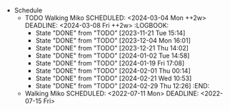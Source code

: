 - Schedule
	- TODO Walking Miko 
	  SCHEDULED: <2024-03-04 Mon ++2w>
	  DEADLINE: <2024-03-08 Fri ++2w>
	  :LOGBOOK:
	  * State "DONE" from "TODO" [2023-11-21 Tue 15:14]
	  * State "DONE" from "TODO" [2023-12-04 Mon 16:01]
	  * State "DONE" from "TODO" [2023-12-21 Thu 14:02]
	  * State "DONE" from "TODO" [2024-01-02 Tue 14:58]
	  * State "DONE" from "TODO" [2024-01-19 Fri 17:08]
	  * State "DONE" from "TODO" [2024-02-01 Thu 00:14]
	  * State "DONE" from "TODO" [2024-02-21 Wed 10:53]
	  * State "DONE" from "TODO" [2024-02-29 Thu 12:26]
	  :END:
	- Walking Miko
	  SCHEDULED: <2022-07-11 Mon>
	  DEADLINE: <2022-07-15 Fri>